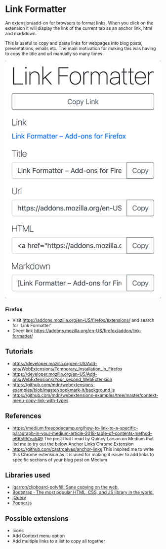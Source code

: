# Link Formatter

An extension/add-on for browsers to format links. When you click on the extension it will display the link of the current tab as an anchor link, html and markdown.  

This is useful to copy and paste links for webpages into blog posts, presentations, emails etc. The main motivation for making this was having to copy the title and url manually so many times.

![screenshot](screenshot.png)

### Firefox

- Visit https://addons.mozilla.org/en-US/firefox/extensions/ and search for 'Link Formatter'
- Direct link https://addons.mozilla.org/en-US/firefox/addon/link-formatter/

## Tutorials

- https://developer.mozilla.org/en-US/Add-ons/WebExtensions/Temporary_Installation_in_Firefox
- https://developer.mozilla.org/en-US/Add-ons/WebExtensions/Your_second_WebExtension
- https://github.com/mdn/webextensions-examples/blob/master/bookmark-it/background.js
- https://github.com/mdn/webextensions-examples/tree/master/context-menu-copy-link-with-types

## References

- https://medium.freecodecamp.org/how-to-link-to-a-specific-paragraph-in-your-medium-article-2018-table-of-contents-method-e66595fea549 The post that I read by Quincy Larson on Medium that led me to try out the below Anchor Links Chrome Extension
- https://github.com/castroalves/anchor-links This inspired me to write this Chrome extension as it is used for making it easier to add links to specific sections of your blog post on Medium

## Libraries used

- [lgarron/clipboard-polyfill: Sane copying on the web.](https://github.com/lgarron/clipboard-polyfill)
- [Bootstrap · The most popular HTML, CSS, and JS library in the world.](https://getbootstrap.com/)
- [jQuery](https://jquery.com/)
- [Popper.js](https://popper.js.org/)

## Possible extensions

- Icons
- Add Context menu option
- Add multiple links to a list to copy all together
